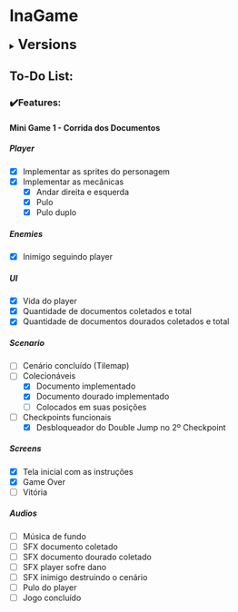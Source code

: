 # InaGame

<details>
    <summary><strong><font size = "5">Versions</font></strong></summary>

    0️⃣v0.0.1.7
    ✔️Portal has been done
    ✔️Sign implemented
    ✔️Warning implemented
    🐛🔥Bug: Document are collected twice
    🐛🔥There is a bug at spawn system. NullReference enemy.


    0️⃣v0.0.1.6
    ✔️Game Over Screen has been implemented    
    ✔️Tela inicial com as instruções
    🐛Capsule Collider Player Fixed
    🚧Checkpoints funcionais
    🔥Mecânica que por onde passa destroí a fase
    🐛🔥There is a bug at spawn system. NullReference.


    0️⃣v0.0.1.5
    ✔️DoubleJump has been implemented
    🚧Colecionáveis em cada posição
    🚧Tela Win
    

    0️⃣v0.0.1.4
    ✔️UI: Vida do player
    ✔️Cinemachine has implemented and player has your own camera
    ♻️Hierarchy organization with a separation pattern
    🚧Inicial Screen: imgs has been implemented


    0️⃣v0.0.1.3
    ✔️Player mechanics
    ✔️UI Document both
    ✔️Scenario: Both document has implemented
    🚧Inicial Screen


    0️⃣v0.0.1.2
    🚧Sketch of the scenario


    0️⃣v0.0.1.1
    🐛Fixed jump


    0️⃣v0.0.1.0
    🚧Level Part1
    🚧Player


    0️⃣v0.0.0.0
    ✔️Project created - 2022.3.11f
    ✔️Repository created

    ✔️🚧♻️🔥🐛🛠️🏆

</details>

## To-Do List:

### ✔️Features:<br>

#### Mini Game 1 - Corrida dos Documentos

##### Player

- [x] Implementar as sprites do personagem
- [x] Implementar as mecânicas
  - [x] Andar direita e esquerda
  - [x] Pulo
  - [x] Pulo duplo

##### Enemies

- [x] Inimigo seguindo player

##### UI

- [x] Vida do player
- [x] Quantidade de documentos coletados e total
- [x] Quantidade de documentos dourados coletados e total

##### Scenario

- [ ] Cenário concluído (Tilemap)
- [ ] Colecionáveis
  - [x] Documento implementado
  - [x] Documento dourado implementado
  - [ ] Colocados em suas posições
- [ ] Checkpoints funcionais
  - [x] Desbloqueador do Double Jump no 2º Checkpoint

##### Screens

- [x] Tela inicial com as instruções
- [x] Game Over
- [ ] Vitória

##### Audios

- [ ] Música de fundo
- [ ] SFX documento coletado
- [ ] SFX documento dourado coletado
- [ ] SFX player sofre dano 
- [ ] SFX inimigo destruindo o cenário
- [ ] Pulo do player
- [ ] Jogo concluído
